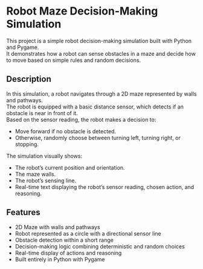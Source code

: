 # Robot Maze Decision-Making Simulation

This project is a simple robot decision-making simulation built with Python and Pygame.  
It demonstrates how a robot can sense obstacles in a maze and decide how to move based on simple rules and random decisions.

## Description

In this simulation, a robot navigates through a 2D maze represented by walls and pathways.  
The robot is equipped with a basic distance sensor, which detects if an obstacle is near in front of it.  
Based on the sensor reading, the robot makes a decision to:
- Move forward if no obstacle is detected.
- Otherwise, randomly choose between turning left, turning right, or stopping.

The simulation visually shows:
- The robot’s current position and orientation.
- The maze walls.
- The robot’s sensing line.
- Real-time text displaying the robot’s sensor reading, chosen action, and reasoning.

## Features

- 2D Maze with walls and pathways
- Robot represented as a circle with a directional sensor line
- Obstacle detection within a short range
- Decision-making logic combining deterministic and random choices
- Real-time display of actions and reasoning
- Built entirely in Python with Pygame

